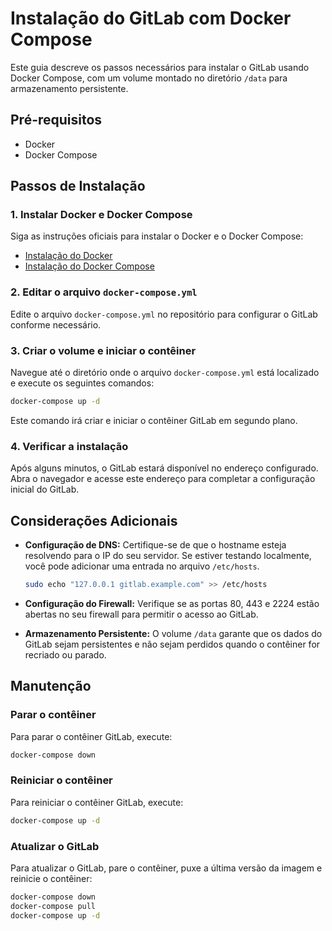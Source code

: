 
# Instalação do GitLab com Docker Compose

Este guia descreve os passos necessários para instalar o GitLab usando Docker Compose, com um volume montado no diretório `/data` para armazenamento persistente.

## Pré-requisitos

- Docker
- Docker Compose

## Passos de Instalação

### 1. Instalar Docker e Docker Compose

Siga as instruções oficiais para instalar o Docker e o Docker Compose:

- [Instalação do Docker](https://docs.docker.com/get-docker/)
- [Instalação do Docker Compose](https://docs.docker.com/compose/install/)

### 2. Editar o arquivo `docker-compose.yml`

Edite o arquivo `docker-compose.yml` no repositório para configurar o GitLab conforme necessário.

### 3. Criar o volume e iniciar o contêiner

Navegue até o diretório onde o arquivo `docker-compose.yml` está localizado e execute os seguintes comandos:

```bash
docker-compose up -d
```

Este comando irá criar e iniciar o contêiner GitLab em segundo plano.

### 4. Verificar a instalação

Após alguns minutos, o GitLab estará disponível no endereço configurado. Abra o navegador e acesse este endereço para completar a configuração inicial do GitLab.

## Considerações Adicionais

- **Configuração de DNS:** Certifique-se de que o hostname esteja resolvendo para o IP do seu servidor. Se estiver testando localmente, você pode adicionar uma entrada no arquivo `/etc/hosts`.
  
  ```bash
  sudo echo "127.0.0.1 gitlab.example.com" >> /etc/hosts
  ```

- **Configuração do Firewall:** Verifique se as portas 80, 443 e 2224 estão abertas no seu firewall para permitir o acesso ao GitLab.

- **Armazenamento Persistente:** O volume `/data` garante que os dados do GitLab sejam persistentes e não sejam perdidos quando o contêiner for recriado ou parado.

## Manutenção

### Parar o contêiner

Para parar o contêiner GitLab, execute:

```bash
docker-compose down
```

### Reiniciar o contêiner

Para reiniciar o contêiner GitLab, execute:

```bash
docker-compose up -d
```

### Atualizar o GitLab

Para atualizar o GitLab, pare o contêiner, puxe a última versão da imagem e reinicie o contêiner:

```bash
docker-compose down
docker-compose pull
docker-compose up -d
```
